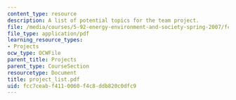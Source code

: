 ```yaml
---
content_type: resource
description: A list of potential topics for the team project.
file: /media/courses/5-92-energy-environment-and-society-spring-2007/fcc7ceabf4110060f4c8ddb820c0dfc9_project_list.pdf
file_type: application/pdf
learning_resource_types:
- Projects
ocw_type: OCWFile
parent_title: Projects
parent_type: CourseSection
resourcetype: Document
title: project_list.pdf
uid: fcc7ceab-f411-0060-f4c8-ddb820c0dfc9
---
```


